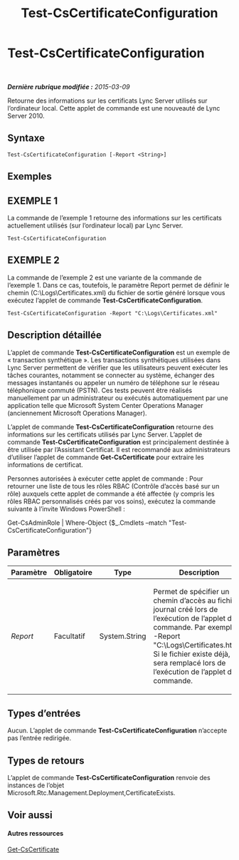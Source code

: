 ﻿---
title: Test-CsCertificateConfiguration
TOCTitle: Test-CsCertificateConfiguration
ms:assetid: 8086bdf7-d283-4666-9f6c-0d5a3a31b3a6
ms:mtpsurl: https://technet.microsoft.com/fr-fr/library/Gg398647(v=OCS.15)
ms:contentKeyID: 49297881
ms.date: 05/20/2016
mtps_version: v=OCS.15
ms.translationtype: HT
---

# Test-CsCertificateConfiguration

 

_**Dernière rubrique modifiée :** 2015-03-09_

Retourne des informations sur les certificats Lync Server utilisés sur l’ordinateur local. Cette applet de commande est une nouveauté de Lync Server 2010.

## Syntaxe

    Test-CsCertificateConfiguration [-Report <String>]

## Exemples

## EXEMPLE 1

La commande de l’exemple 1 retourne des informations sur les certificats actuellement utilisés (sur l’ordinateur local) par Lync Server.

    Test-CsCertificateConfiguration

## EXEMPLE 2

La commande de l’exemple 2 est une variante de la commande de l’exemple 1. Dans ce cas, toutefois, le paramètre Report permet de définir le chemin (C:\\Logs\\Certificates.xml) du fichier de sortie généré lorsque vous exécutez l’applet de commande **Test-CsCertificateConfiguration**.

    Test-CsCertificateConfiguration -Report "C:\Logs\Certificates.xml"

## Description détaillée

L’applet de commande **Test-CsCertificateConfiguration** est un exemple de « transaction synthétique ». Les transactions synthétiques utilisées dans Lync Server permettent de vérifier que les utilisateurs peuvent exécuter les tâches courantes, notamment se connecter au système, échanger des messages instantanés ou appeler un numéro de téléphone sur le réseau téléphonique commuté (PSTN). Ces tests peuvent être réalisés manuellement par un administrateur ou exécutés automatiquement par une application telle que Microsoft System Center Operations Manager (anciennement Microsoft Operations Manager).

L’applet de commande **Test-CsCertificateConfiguration** retourne des informations sur les certificats utilisés par Lync Server. L’applet de commande **Test-CsCertificateConfiguration** est principalement destinée à être utilisée par l’Assistant Certificat. Il est recommandé aux administrateurs d’utiliser l’applet de commande **Get-CsCertificate** pour extraire les informations de certificat.

Personnes autorisées à exécuter cette applet de commande : Pour retourner une liste de tous les rôles RBAC (Contrôle d’accès basé sur un rôle) auxquels cette applet de commande a été affectée (y compris les rôles RBAC personnalisés créés par vos soins), exécutez la commande suivante à l’invite Windows PowerShell :

Get-CsAdminRole | Where-Object {$\_.Cmdlets –match "Test-CsCertificateConfiguration"}

## Paramètres


<table>
<colgroup>
<col style="width: 25%" />
<col style="width: 25%" />
<col style="width: 25%" />
<col style="width: 25%" />
</colgroup>
<thead>
<tr class="header">
<th>Paramètre</th>
<th>Obligatoire</th>
<th>Type</th>
<th>Description</th>
</tr>
</thead>
<tbody>
<tr class="odd">
<td><p><em>Report</em></p></td>
<td><p>Facultatif</p></td>
<td><p>System.String</p></td>
<td><p>Permet de spécifier un chemin d’accès au fichier journal créé lors de l’exécution de l’applet de commande. Par exemple : -Report &quot;C:\Logs\Certificates.html&quot;. Si le fichier existe déjà, il sera remplacé lors de l’exécution de l’applet de commande.</p></td>
</tr>
</tbody>
</table>


## Types d’entrées

Aucun. L’applet de commande **Test-CsCertificateConfiguration** n’accepte pas l’entrée redirigée.

## Types de retours

L’applet de commande **Test-CsCertificateConfiguration** renvoie des instances de l’objet Microsoft.Rtc.Management.Deployment,CertificateExists.

## Voir aussi

#### Autres ressources

[Get-CsCertificate](get-cscertificate.md)

